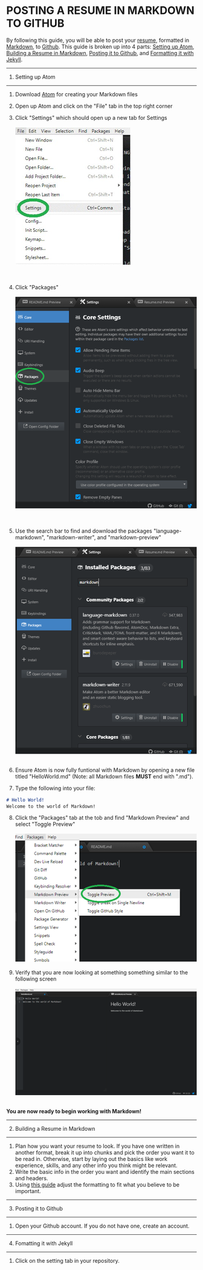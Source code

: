 # **POSTING A RESUME IN MARKDOWN TO GITHUB**

By following this guide, you will be able to post your [resume](https://bochk44.github.io/KBochResume.github/Resume), formatted in [Markdown](https://www.markdownguide.org/), to [Github](https://github.com/). This guide is broken up into 4 parts: <a href="#first_step">Setting up Atom</a>, <a href="#second_step">Building a Resume in Markdown</a>, <a href="#third_step">Posting it to Github</a>, and <a href="#fourth_step">Formatting it with Jekyll</a>.

---

1. <a id="first_step">Setting up Atom</a>
---

  1. Download [Atom](https://atom.io/) for creating your Markdown files
  2. Open up Atom and click on the "File" tab in the top right corner
  3. Click "Settings" which should open up a new tab for Settings<br> <br>
![Settings Screenshot](README_Pictures/Screenshot1.jpg) <br> <br> <br>
  4. Click "Packages"<br> <br>
![Packages Tab Screenshot](README_Pictures/Screenshot2.png) <br> <br> <br>
  5. Use the search bar to find and download the packages "language-markdown", "markdown-writer", and "markdown-preview" <br> <br>
![Packages Download Screenshot](README_Pictures/Screenshot3.png) <br> <br>

  6. Ensure Atom is now fully funtional with Markdown by opening a new file titled "HelloWorld.md" (Note: all Markdown files __MUST__ end with ".md").
  7. Type the following into your file:<br>
```markdown
# Hello World!
Welcome to the world of Markdown!
```
  8. Click the "Packages" tab at the tob and find "Markdown Preview" and select "Toggle Preview" <br> <br>
![Packages Screenshot](README_Pictures/Screenshot4.png) <br> <br>
  9. Verify that you are now looking at something something similar to the following screen <br> <br>
![Packages Screenshot](README_Pictures/Screenshot5.png) <br> <br>

**You are now ready to begin working with Markdown!**

---
2. <a id="second_step">Building a Resume in Markdown</a>
---

  1. Plan how you want your resume to look. If you have one written in another format, break it up into chunks and pick the order you want it to be read in. Otherwise, start by laying out the basics like work experience, skills, and any other info you think might be relevant.
  2. Write the basic info in the order you want and identify the main sections and headers.
  3. Using [this guide](https://github.com/adam-p/markdown-here/wiki/Markdown-Cheatsheet) adjust the formatting to fit what you believe to be important.

---
3. <a id="third_step">Posting it to Github</a>
---

  1. Open your Github account. If you do not have one, create an account.

---
4. <a id="fouth_step">Fomatting it with Jekyll</a>
---

  1. Click on the setting tab in your repository.
